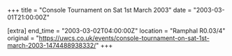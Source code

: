 +++
title = "Console Tournament on Sat 1st March 2003"
date = "2003-03-01T21:00:00Z"

[extra]
end_time = "2003-03-02T04:00:00Z"
location = "Ramphal R0.03/4"
original = "https://uwcs.co.uk/events/console-tournament-on-sat-1st-march-2003-1474488938332/"
+++



